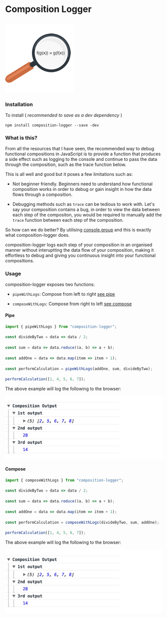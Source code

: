 # Composition Logger

## [![composition-logger](media/logo.png)](https://github.com/grady-lad/composition-logger)

### Installation

To install ( _recommended to save as a dev dependency_ )

`npm install composition-logger --save -dev`

### What is this?

From all the resources that I have seen, the recommended way to debug functional compositions in JavaScript is to provide a function that produces a side effect such as logging to the console and continue to pass the data through the composition, such as the trace function below.

This is all well and good but it poses a few limitations such as:

* Not beginner friendly. Beginners need to understand how functional composition works in order to debug or gain insight in how the data flows through a composition.

* Debugging methods such as `trace` can be tedious to work with. Let's say your composition contains a bug, in order to view the data between each step of the compositon, you would be required to manually add the `trace` function between each step of the composition.

So how can we do better? By utilising [console.group](https://developer.mozilla.org/en-US/docs/Web/API/Console/group) and this is exactly what composition-logger does.

composition-logger logs each step of your composition in an organised manner without interuptting the data flow of your composition, making it effortless to debug and giving you continuous insight into your functional compositions.

### Usage

composition-logger exposes two functions:

* `pipeWithLogs`: Compose from left to right [see pipe](http://ramdajs.com/docs/#pipe)

* `composeWithLogs`: Compose from right to left [see compose](http://ramdajs.com/docs/#compose)

#### Pipe

```javascript
import { pipeWithLogs } from "composition-logger";

const divideByTwo = data => data / 2;

const sum = data => data.reduce((a, b) => a + b);

const addOne = data => data.map(item => item + 1);

const performCalculation = pipeWithLogs(addOne, sum, divideByTwo);

performCalculation([1, 4, 5, 6, 7]);
```

The above example will log the following to the browser:

<div align="left">
  <img src="media/compositionOutput.png" width="700" />
</div>

#### Compose

```javascript
import { composeWithLogs } from "composition-logger";

const divideByTwo = data => data / 2;

const sum = data => data.reduce((a, b) => a + b);

const addOne = data => data.map(item => item + 1);

const performCalculation = composeWithLogs(divideByTwo, sum, addOne);

performCalculation([1, 4, 5, 6, 7]);
```

The above example will log the following to the browser:

<div align="left">
  <img src="media/compositionOutput.png" width="700" />
</div>
